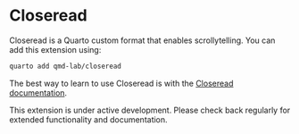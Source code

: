 # Closeread

Closeread is a Quarto custom format that enables scrollytelling. You can add this extension using:

```bash
quarto add qmd-lab/closeread
```

The best way to learn to use Closeread is with the [Closeread documentation](https://closeread.dev).

This extension is under active development. Please check back regularly for extended functionality and documentation.
